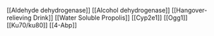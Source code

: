 [[Aldehyde dehydrogenase]]
[[Alcohol dehydrogenase]]
[[Hangover-relieving Drink]]
[[Water Soluble Propolis]]
[[Cyp2e1]]
[[Ogg1]]
[[Ku70/ku80]]
[[4-Abp]]
